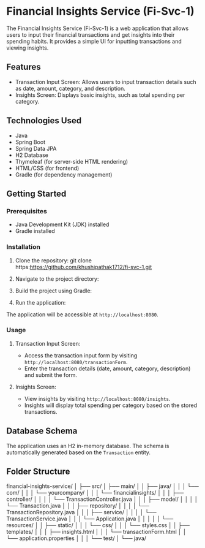 # Financial Insights Service (Fi-Svc-1)

The Financial Insights Service (Fi-Svc-1) is a web application that allows users to input their financial transactions and get insights into their spending habits. It provides a simple UI for inputting transactions and viewing insights.

## Features

- Transaction Input Screen: Allows users to input transaction details such as date, amount, category, and description.
- Insights Screen: Displays basic insights, such as total spending per category.

## Technologies Used

- Java
- Spring Boot
- Spring Data JPA
- H2 Database
- Thymeleaf (for server-side HTML rendering)
- HTML/CSS (for frontend)
- Gradle (for dependency management)

## Getting Started

### Prerequisites

- Java Development Kit (JDK) installed
- Gradle installed

### Installation

1. Clone the repository:
   git clone https:https://github.com/khushipathak1712/fi-svc-1.git

   
2. Navigate to the project directory:


3. Build the project using Gradle:


4. Run the application:


The application will be accessible at `http://localhost:8080`.

### Usage

1. Transaction Input Screen:
   - Access the transaction input form by visiting `http://localhost:8080/transactionForm`.
   - Enter the transaction details (date, amount, category, description) and submit the form.

2. Insights Screen:
   - View insights by visiting `http://localhost:8080/insights`.
   - Insights will display total spending per category based on the stored transactions.

## Database Schema

The application uses an H2 in-memory database. The schema is automatically generated based on the `Transaction` entity.

## Folder Structure

financial-insights-service/
│
├── src/
│ ├── main/
│ │ ├── java/
│ │ │ └── com/
│ │ │ └── yourcompany/
│ │ │ └── financialinsights/
│ │ │ ├── controller/
│ │ │ │ └── TransactionController.java
│ │ │ ├── model/
│ │ │ │ └── Transaction.java
│ │ │ ├── repository/
│ │ │ │ └── TransactionRepository.java
│ │ │ ├── service/
│ │ │ │ └── TransactionService.java
│ │ │ └── Application.java
│ │ │
│ │ └── resources/
│ │ ├── static/
│ │ │ └── css/
│ │ │ └── styles.css
│ │ ├── templates/
│ │ │ ├── insights.html
│ │ │ └── transactionForm.html
│ │ └── application.properties
│ │
│ └── test/
│ └── java/
